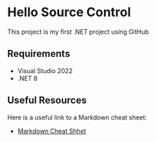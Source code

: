 # Hello Source Control
This project is my first .NET project using GitHub

## Requirements
- Visual Studio 2022
- .NET 8

## Useful Resources

Here is a useful link to a Markdown cheat sheet:

- [Markdown Cheat Shhet](https://www.markdownguide.org/cheat-sheet/)
